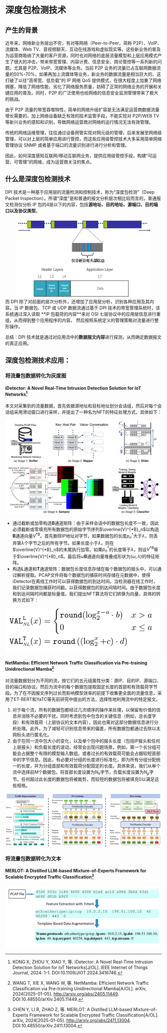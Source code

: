 # 深度包检测技术

## 产生的背景
近年来，网络新业务层出不穷，有对等网络（Peer-to-Peer，简称 P2P）、VoIP、流媒体、Web TV、音视频聊天、互动在线游戏和虚拟现实等。这些新业务的普及为运营商吸纳了大量的客户资源，同时也对网络的底层流量模型和上层应用模式产生了很大的冲击，带来带宽管理、内容计费、信息安全、舆论管控等一系列新的问题。尤其是 P2P、VoIP、流媒体等业务。当前 P2P 业务的流量已占互联网数据流量的50%-70%，如果再加上流媒体等业务，新业务的数据流量是相当巨大的，这打破了以往“高带宽、低负载”的 IP 网络 QoS 提供模式，在很大程度上加重了网络拥塞，降低了网络性能，劣化了网络服务质量，妨碍了正常的网络业务的开展和关键应用的普及。同时，P2P 的广泛使用也给网络的信息安全监测管理带来了极大的挑战。

由于 P2P 流量的带宽吞噬特性，简单的网络升级扩容是无法满足运营商数据流量增长需要的，加上网络设备缺乏有效的技术监管手段，不能实现对 P2P/WEB TV 等新兴业务的感知和识别，导致网络运营商对网络的运行情况无法有效管理。

传统的网络运维管理，往往通过设备网管实现对网元级的管理，后来发展至网络级管理，可以对上层的简单应用进行管控，而这些应用级管控技术大多采用简单网络管理协议 SNMP 或者基于端口的流量识别进行进行分析和管理。

因此，如何深度感知互联网/移动互联网业务，提供应用级管控手段，构建“可运营、可管理”的网络，成为运营商关注的焦点。
## 什么是深度包检测技术
DPI 技术是一种基于应用层的流量检测和控制技术，称为“深度包检测”（Deep Packet Inspection）。所谓“深度”是和普通的报文分析层次相比较而言的，普通报文检测仅分析 IP 包的4层以下的内容，包括**源地址、目的地址、源端口、目的端口以及协议类型**。

<div align="center">
<img src="./traditional-package-parse.png" alt="传统包检测方法">
</div>
而 DPI 除了对前面的层次分析外，还增加了应用层分析，识别各种应用及其内容。当 IP 数据包、TCP 或 UDP 数据流通过基于 DPI 技术的带宽管理系统时，该系统通过深入读取 **IP 包载荷的内容**来对 OSI 七层协议中的应用层信息进行重组，从而得到整个应用程序的内容。
然后按照系统定义的管理策略对流量进行整形操作。

总结：DPI 技术就是通过对应用流中的**数据报文内容**进行探测，从而确定数据报文的真正应用。

## 深度包检测技术应用：
### 将流量包数据转化为灰度图
#### iDetector: A Novel Real-Time Intrusion Detection Solution for IoT Networks[^1]
本文对采集到的流量数据，首先依据源地址和目标地址划分会话组，然后对每个会话组采用滑动窗口进行采样，并提出了一种名为NFT的特征处理方式，具体如下：
<div align="center">
<img src="./idetector-workflow.png">
</div>

- 通过截断或加零构造**B**通道矩阵：由于采样会话中的数据包长度不一致，因此必须截断或零填充所有数据包的原始字节序列$\overline{V}^{*B}_n$以构造**B**通道向量$V^{*B}$。首先删除IP地址对字节，如果数据包的长度$p^{*}_n$大于$\lambda$，则丢弃第$\lambda$个字节之后的所有字节。如果长度小于$\lambda$，则在$\overline{V}^{*B}_n$的末尾执行加零。如果$p^{*}_n$的长度等于$\lambda$，则设$V^{*B}$等于$\overline{V}^{*B}_n$。最后将$\omega$**B**通道向量堆叠成形状为$(\omega, \lambda)$的特征矩阵。
- 构造**L**通道和**T**通道矩阵：数据包长度信息存储在每个数据包的报头中，可以通过解析提取。PCAP文件将每个数据包的捕获时间存储在元数据中，使得iDetector在离线工作时可以获得数据包的到达时间。当检测器在线工作时，我们记录数据包捕获时间戳，以获得数据包的到达间隔时间。由于数据包长度和到达间隔时间都是标量值，我们提出NFT算法将它们转换为向量，具体的转换方式如下：
<div align="center">
<img src="./equation-NFT.png">
</div>

#### NetMamba: Efficient Network Traffic Classification via Pre-training Unidirectional Mamba[^2]
对流量数据划分为不同的流，按它们的五元组属性分类：源IP、目的IP、源端口、目的端口和协议。然后为流中的每个数据包提取固定长度的首部和有效载荷字节段。为了在不因报文序列过长而影响模型效率的前提下收集更全面的流量信息，采用了ET-BERT和YaTC等先前研究中提出的方法，选择性地利用流中的特定报文。
1. 对于每个流，所有的数据包都经过几次顺序的操作来处理，以保留有价值的信息并消除不必要的干扰。同时考虑到包中包含的关键信息（例如，总长度字段）和有效载荷（上层协议的文本内容），因此也需对这部分数据信息进行分析处理。此外，为了减轻可识别信息带来的偏差，所有数据包都通过去除以太网标头进行匿名化。
2. 由于在同一流中包大小的变化，以及单个包中的报头长度（包括IP报头和任何上层报头）和负载长度的波动，经常会出现问题场景。例如，第一个长分组可能会占据整个有限的模型输入数组，或者过长的有效载荷可能会占据较短首部中的字节信息。因此，有必要对分组的长度进行标准化，即为所有分组分配统一的长度，并为分组首部和有效载荷分配固定的长度。具体来说，我们从单个流中选择前$M$个数据包，将首部长度设置为$N_h$字节，负载长度设置为$N_p$字节。任何超过此长度的数据包将被裁剪，而较短的数据包将被填充0以满足这些规格。
<div align="center">
<img src="./NetMamba_overview.png">
</div>


### 将流量包数据转化为文本
#### MERLOT: A Distilled LLM-based Mixture-of-Experts Framework for Scalable Encrypted Traffic Classification[^3]

<div align="center">
<img src="./merlot-text-embed.png">
</div>

[^1]: KONG X, ZHOU Y, XIAO Y, 等. iDetector: A Novel Real-Time Intrusion Detection Solution for IoT Networks[J/OL]. IEEE Internet of Things Journal, 2024: 1-1. DOI:10.1109/JIOT.2024.3416746.

[^2]: WANG T, XIE X, WANG W, 等. NetMamba: Efficient Network Traffic Classification via Pre-training Unidirectional Mamba[A/OL]. arXiv, 2024[2025-01-05]. http://arxiv.org/abs/2405.11449. DOI:10.48550/arXiv.2405.11449.

[^3]: CHEN Y, LI R, ZHAO Z, 等. MERLOT: A Distilled LLM-based Mixture-of-Experts Framework for Scalable Encrypted Traffic Classification[A/OL]. arXiv, 2024[2025-01-05]. http://arxiv.org/abs/2411.13004. DOI:10.48550/arXiv.2411.13004.

